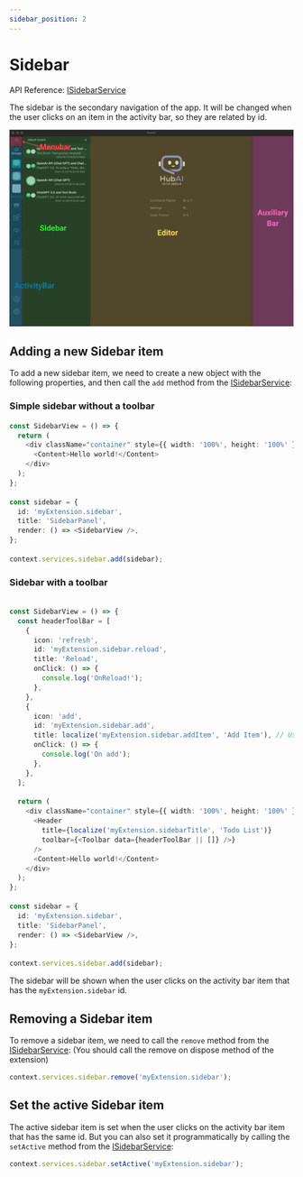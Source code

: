 ```yaml
---
sidebar_position: 2
---
```


# Sidebar

API Reference: [ISidebarService](/docs/api/hubai-core/interfaces/services.ISidebarService.md)

The sidebar is the secondary navigation of the app. It will be changed when the user clicks on an item in the activity bar, so they are related by id.

![Workbench Core Components](./workbench-core.jpg)

## Adding a new Sidebar item

To add a new sidebar item, we need to create a new object with the following properties, and then call the `add` method from the [ISidebarService](/docs/api/hubai-core/interfaces/services.ISidebarService.md):

### Simple sidebar without a toolbar

```typescript
const SidebarView = () => {
  return (
    <div className="container" style={{ width: '100%', height: '100%' }}>
      <Content>Hello world!</Content>
    </div>
  );
};

const sidebar = {
  id: 'myExtension.sidebar',
  title: 'SidebarPanel',
  render: () => <SidebarView />,
};

context.services.sidebar.add(sidebar);
```

### Sidebar with a toolbar

```typescript

const SidebarView = () => {
  const headerToolBar = [
    {
      icon: 'refresh',
      id: 'myExtension.sidebar.reload',
      title: 'Reload',
      onClick: () => {
        console.log('OnReload!');
      },
    },
    {
      icon: 'add',
      id: 'myExtension.sidebar.add',
      title: localize('myExtension.sidebar.addItem', 'Add Item'), // Use the localize if you want to support multiple languages
      onClick: () => {
        console.log('On add');
      },
    },
  ];

  return (
    <div className="container" style={{ width: '100%', height: '100%' }}>
      <Header
        title={localize('myExtension.sidebarTitle', 'Todo List')}
        toolbar={<Toolbar data={headerToolBar || []} />}
      />
      <Content>Hello world!</Content>
    </div>
  );
};

const sidebar = {
  id: 'myExtension.sidebar',
  title: 'SidebarPanel',
  render: () => <SidebarView />,
};

context.services.sidebar.add(sidebar);
```

The sidebar will be shown when the user clicks on the activity bar item that has the `myExtension.sidebar` id.

## Removing a Sidebar item

To remove a sidebar item, we need to call the `remove` method from the [ISidebarService](/docs/api/hubai-core/interfaces/services.ISidebarService.md):
(You should call the remove on dispose method of the extension)

```typescript
context.services.sidebar.remove('myExtension.sidebar');
```

## Set the active Sidebar item

The active sidebar item is set when the user clicks on the activity bar item that has the same id. But you can also set it programmatically by calling the `setActive` method from the [ISidebarService](/docs/api/hubai-core/interfaces/services.ISidebarService.md):

```typescript
context.services.sidebar.setActive('myExtension.sidebar');
```